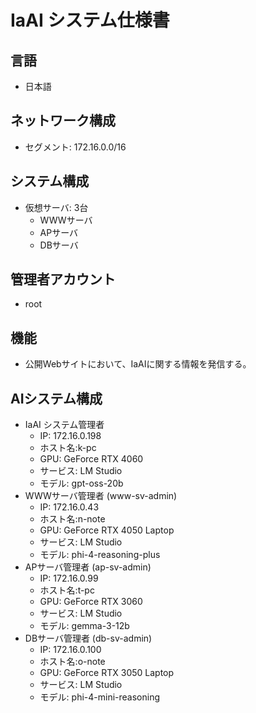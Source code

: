 # IaAI システム仕様書

## 言語
- 日本語

## ネットワーク構成
- セグメント: 172.16.0.0/16

## システム構成
- 仮想サーバ: 3台
  - WWWサーバ
  - APサーバ
  - DBサーバ

## 管理者アカウント
- root

## 機能
- 公開Webサイトにおいて、IaAIに関する情報を発信する。


## AIシステム構成
- IaAI システム管理者
  - IP: 172.16.0.198
  - ホスト名:k-pc
  - GPU: GeForce RTX 4060
  - サービス: LM Studio
  - モデル: gpt-oss-20b
- WWWサーバ管理者 (www-sv-admin)
  - IP: 172.16.0.43
  - ホスト名:n-note
  - GPU: GeForce RTX 4050 Laptop
  - サービス: LM Studio
  - モデル: phi-4-reasoning-plus
- APサーバ管理者 (ap-sv-admin)
  - IP: 172.16.0.99
  - ホスト名:t-pc
  - GPU: GeForce RTX 3060
  - サービス: LM Studio
  - モデル: gemma-3-12b
- DBサーバ管理者 (db-sv-admin)
  - IP: 172.16.0.100
  - ホスト名:o-note
  - GPU: GeForce RTX 3050 Laptop
  - サービス: LM Studio
  - モデル: phi-4-mini-reasoning


